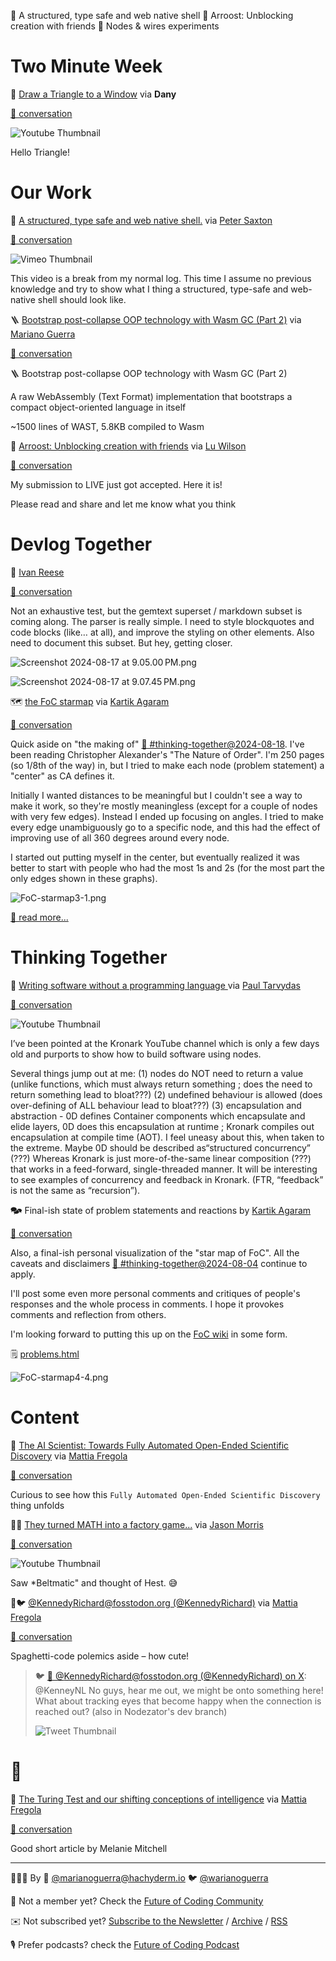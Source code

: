 <!--
.. title: Future of Coding Weekly 2024/08 Week 3
.. slug: future-of-coding-weekly-202408-week-3
.. date: 2024-08-18 23:38:54 UTC+02:00
.. tags: 
.. category: 
.. link: 
.. description: 
.. type: text
-->

🎥 A structured, type safe and web native shell 🐸 Arroost: Unblocking creation with friends 🔌 Nodes & wires experiments

# Two Minute Week

🎥 [Draw a Triangle to a Window](https://www.youtube.com/watch?v=ItitokeXx6c) via **Dany**

[🧵 conversation](https://history.futureofcoding.org/history/weekly/2024/08/W3/two-minute-week.html#2024-08-13T12:18:26.256Z)

![Youtube Thumbnail](https://img.youtube.com/vi/ItitokeXx6c/hqdefault.jpg)

Hello Triangle!


# Our Work

🎥 [A structured, type safe and web native shell.](https://vimeo.com/997719570?share=copy) via [Peter Saxton](https://twitter.com/CrowdHailer)

[🧵 conversation](https://history.futureofcoding.org/history/weekly/2024/08/W3/share-your-work.html#2024-08-12T20:42:55.007Z)

![Vimeo Thumbnail](https://i.vimeocdn.com/video/1913862209-758e00e32ee5a2fe70bb082eed05ce7d5fcea6eae68cab1ea9dfb360b0d4b349-d_295x166)

This video is a break from my normal log. This time I assume no previous knowledge and try to show what I thing a structured, type-safe and web-native shell should look like.

🪜 [Bootstrap post-collapse OOP technology with Wasm GC (Part 2)](https://marianoguerra.org/posts/bootstrap-post-collapse-oop-technology-with-wasm-gc-part-2/) via [Mariano Guerra](https://twitter.com/warianoguerra)

[🧵 conversation](https://history.futureofcoding.org/history/weekly/2024/08/W3/share-your-work.html#2024-08-15T13:28:26.576Z)

🪜 Bootstrap post-collapse OOP technology with Wasm GC (Part 2)



A raw WebAssembly (Text Format) implementation that bootstraps a compact object-oriented language in itself



~1500 lines of WAST, 5.8KB compiled to Wasm

🐸 [Arroost: Unblocking creation with friends](https://www.todepond.com/report/arroost/) via [Lu Wilson](https://twitter.com/TodePond)

[🧵 conversation](https://history.futureofcoding.org/history/weekly/2024/08/W3/share-your-work.html#2024-08-16T20:04:20.620Z)

My submission to LIVE just got accepted. Here it is!



Please read and share and let me know what you think


# Devlog Together

💬 [Ivan Reese](http://ivanish.ca/)

[🧵 conversation](https://history.futureofcoding.org/history/weekly/2024/08/W3/devlog-together.html#2024-08-18T03:09:22.028Z)

Not an exhaustive test, but the gemtext superset / markdown subset is coming along. The parser is really simple. I need to style blockquotes and code blocks (like… at all), and improve the styling on other elements. Also need to document this subset. But hey, getting closer.

![Screenshot 2024-08-17 at 9.05.00 PM.png](http://history.futureofcoding.org/history/msg_files/F07/F07HA586C8M.png)

![Screenshot 2024-08-17 at 9.07.45 PM.png](http://history.futureofcoding.org/history/msg_files/F07/F07HD1U0PDG.png)



🗺️ [the FoC starmap](https://futureofcoding.slack.com/archives/C5T9GPWFL/p1724009682290899) via [Kartik Agaram](http://akkartik.name/about)

[🧵 conversation](https://history.futureofcoding.org/history/weekly/2024/08/W3/devlog-together.html#2024-08-18T19:47:26.556Z)

Quick aside on "the making of" [💬 #thinking-together@2024-08-18](https://history.futureofcoding.org/?fromDate=2024-08-15&toDate=2024-08-21&channel=thinking-together&filter=#2024-08-18T19:34:42.290Z). I've been reading Christopher Alexander's "The Nature of Order". I'm 250 pages (so 1/8th of the way) in, but I tried to make each node (problem statement) a "center" as CA defines it.



Initially I wanted distances to be meaningful but I couldn't see a way to make it work, so they're mostly meaningless (except for a couple of nodes with very few edges). Instead I ended up focusing on angles. I tried to make every edge unambiguously go to a specific node, and this had the effect of improving use of all 360 degrees around every node.



I started out putting myself in the center, but eventually realized it was better to start with people who had the most 1s and 2s (for the most part the only edges shown in these graphs).

![FoC-starmap3-1.png](http://history.futureofcoding.org/history/msg_files/F07/F07H7GW2SNS.png)

[🧵 read more...](https://history.futureofcoding.org/history/weekly/2024/08/W3/devlog-together.html#2024-08-18T19:47:26.556Z)

# Thinking Together

🔌 [ Writing software without a programming language ](https://www.youtube.com/watch?v=qM2mtAPEmd4) via [Paul Tarvydas](https://guitarvydas.github.io/2021/09/23/Manifesto.html)

[🧵 conversation](https://history.futureofcoding.org/history/weekly/2024/08/W3/thinking-together.html#2024-08-15T10:46:10.309Z)

![Youtube Thumbnail](https://img.youtube.com/vi/qM2mtAPEmd4/hqdefault.jpg)

I’ve been pointed at the Kronark YouTube channel which is only a few days old and purports to show how to build software using nodes.



Several things jump out at me: (1) nodes do NOT need to return a value (unlike functions, which must always return something ; does the need to return something lead to bloat???) (2) undefined behaviour is allowed (does over-defining of ALL behaviour lead to bloat???) (3) encapsulation and abstraction - 0D defines Container components which encapsulate and elide layers, 0D does this encapsulation at runtime ; Kronark compiles out encapsulation at compile time (AOT). I feel uneasy about this, when taken to the extreme. Maybe 0D should be described as“structured concurrency” (???) Whereas Kronark is just more-of-the-same linear composition (???) that works in a feed-forward, single-threaded manner. It will be interesting to see examples of concurrency and feedback in Kronark. (FTR, “feedback” is not the same as “recursion”).

🗫 Final-ish state of problem statements and reactions by [Kartik Agaram](http://akkartik.name/about)

[🧵 conversation](https://history.futureofcoding.org/history/weekly/2024/08/W3/thinking-together.html#2024-08-18T19:34:42.290Z)





Also, a final-ish personal visualization of the "star map of FoC". All the caveats and disclaimers [💬 #thinking-together@2024-08-04](https://history.futureofcoding.org/?fromDate=2024-08-01&toDate=2024-08-07&channel=thinking-together&filter=#2024-08-04T18:23:55.688Z) continue to apply.



I'll post some even more personal comments and critiques of people's responses and the whole process in comments. I hope it provokes comments and reflection from others.



I'm looking forward to putting this up on the [FoC wiki](https://futureofcoding.slack.com/archives/CEXED56UR/p1723509401438699) in some form.

🗒️ [problems.html](http://history.futureofcoding.org/history/msg_files/F07/F07HDT9NGUA.html)

![FoC-starmap4-4.png](http://history.futureofcoding.org/history/msg_files/F07/F07H7GGBLDU.png)


# Content

🤖 [The AI Scientist: Towards Fully Automated Open-Ended Scientific Discovery](https://sakana.ai/ai-scientist/) via [Mattia Fregola](https://twitter.com/MattiaFregola)

[🧵 conversation](https://history.futureofcoding.org/history/weekly/2024/08/W3/linking-together.html#2024-08-13T04:32:58.660Z)

Curious to see how this  `Fully Automated Open-Ended Scientific Discovery`  thing unfolds


🔌🧮 [They turned MATH into a factory game...](https://youtu.be/s5GTnqOxe8k?si=stw2VE4oXPp3fE2b) via [Jason Morris](https://twitter.com/RoundTableLaw)

[🧵 conversation](https://history.futureofcoding.org/history/weekly/2024/08/W3/linking-together.html#2024-08-13T23:04:27.206Z)

![Youtube Thumbnail](https://img.youtube.com/vi/s5GTnqOxe8k/hqdefault.jpg)

Saw *Beltmatic" and thought of Hest. 😅 

🔌🐦 [@KennedyRichard@fosstodon.org (@KennedyRichard)](https://twitter.com/KennedyRichard/status/1824197928040173783) via [Mattia Fregola](https://twitter.com/MattiaFregola)

[🧵 conversation](https://history.futureofcoding.org/history/weekly/2024/08/W3/linking-together.html#2024-08-17T10:29:19.436Z)

Spaghetti-code polemics aside – how cute!

> 🐦 [🦣 @KennedyRichard@fosstodon.org (@KennedyRichard) on X](https://twitter.com/KennedyRichard/status/1824197928040173783): @KenneyNL No guys, hear me out, we might be onto something here! What about tracking eyes that become happy when the connection is reached out? (also in Nodezator's dev branch)
> 
> 
> ![Tweet Thumbnail](https://pbs.twimg.com/tweet_video_thumb/GVDZXUXX0AAM-F7.jpg:large)

# 🤖

📝 [The Turing Test and our shifting conceptions of intelligence](https://www.science.org/doi/10.1126/science.adq9356) via [Mattia Fregola](https://twitter.com/MattiaFregola)

[🧵 conversation](https://history.futureofcoding.org/history/weekly/2024/08/W3/of-ai.html#2024-08-16T01:26:56.814Z)

Good short article by Melanie Mitchell


----------

👨🏽‍💻 By 🐘 [@marianoguerra@hachyderm.io](https://hachyderm.io/@marianoguerra) 🐦 [@warianoguerra](https://twitter.com/warianoguerra)

💬 Not a member yet? Check the [Future of Coding Community](https://futureofcoding.org/)

✉️ Not subscribed yet? [Subscribe to the Newsletter](https://newsletter.futureofcoding.org/join/) / [Archive](https://newsletter.futureofcoding.org/archive.html) / [RSS](https://history.futureofcoding.org/newsletter/rss.xml)

🎙️ Prefer podcasts? check the [Future of Coding Podcast](https://futureofcoding.org/episodes/)
